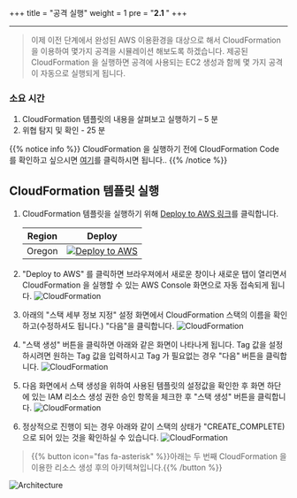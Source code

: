 +++
title = "공격 실행"
weight = 1
pre = "<b>2.1 </b>"
+++

* * *

> 이제 이전 단계에서 완성된 AWS 이용환경을 대상으로 해서 CloudFormation 을 이용하여 몇가지 공격을 시뮬레이션 해보도록 하겠습니다. 제공된 CloudFormation 을 실행하면 공격에 사용되는 EC2 생성과 함께 몇 가지 공격이 자동으로 실행되게 됩니다. 

### 소요 시간
1.	CloudFormation 템플릿의 내용을 살펴보고 실행하기 – 5 분
2.	위협 탐지 및 확인 - 25 분

{{% notice info %}}
CloudFormation 을 실행하기 전에 CloudFormation Code 를 확인하고 싶으시면 [여기](https://github.com/sessin/threatdetection/blob/master/cloudformation/02-attack-simulation.yml)를 클릭하시면 됩니다..
{{% /notice %}}


## CloudFormation 템플릿 실행
1. CloudFormation 템플릿을 실행하기 위해 [Deploy to AWS 링크](https://ap-northeast-2.console.aws.amazon.com/cloudformation/home?region=ap-northeast-2#/stacks/create/template?stackName=ThreatDetectionWksp-Attack&templateURL=https://do-not-delete-eunsshin-workshop.s3.ap-northeast-2.amazonaws.com/threatdetection/02-attack-simulation.yml)를 클릭합니다.

    |Region|Deploy|
    |------|-----|
    |Oregon|[![Deploy to AWS](/images/deploy-to-aws.png)](https://ap-northeast-2.console.aws.amazon.com/cloudformation/home?region=ap-northeast-2#/stacks/create/template?stackName=ThreatDetectionWksp-Attack&templateURL=https://do-not-delete-eunsshin-workshop.s3.ap-northeast-2.amazonaws.com/threatdetection/02-attack-simulation.yml)|

2. "Deploy to AWS" 를 클릭하면 브라우져에서 새로운 창이나 새로운 탭이 열리면서 CloudFormation 을 실행할 수 있는 AWS Console 화면으로 자동 접속되게 됩니다.
![CloudFormation](/images/attack_formation1.png)
3. 아래의 "스택 세부 정보 지정" 설정 화면에서 CloudFormation 스택의 이름을 확인하고(수정하셔도 됩니다.) "다음"을 클릭합니다.
![CloudFormation](/images/attack_formation2.png)
4. "스택 생성" 버튼을 클릭하면 아래와 같은 화면이 나타나게 됩니다. Tag 값을 설정하시려면 원하는 Tag 값을 입력하시고 Tag 가 필요없는 경우 "다음" 버튼을 클릭합니다.
![CloudFormation](/images/attack_formation3.png)
5. 다음 화면에서 스택 생성을 위하여 사용된 템플릿의 설정값을 확인한 후 화면 하단에 있는 IAM 리소스 생성 권한 승인 항목을 체크한 후 "스택 생성" 버튼을 클릭합니다.
![CloudFormation](/images/iam_permission.png)
6. 정상적으로 진행이 되는 경우 아래와 같이 스택의 상태가 "CREATE_COMPLETE)으로 되어 있는 것을 확인하실 수 있습니다.
![CloudFormation](/images/attack_formation4.png)

> {{% button icon="fas fa-asterisk" %}}아래는 두 번째 CloudFormation 을 이용한 리소스 생성 후의 아키텍쳐입니다.{{% /button %}}

![Architecture](/images/formation_architecture1.png)

